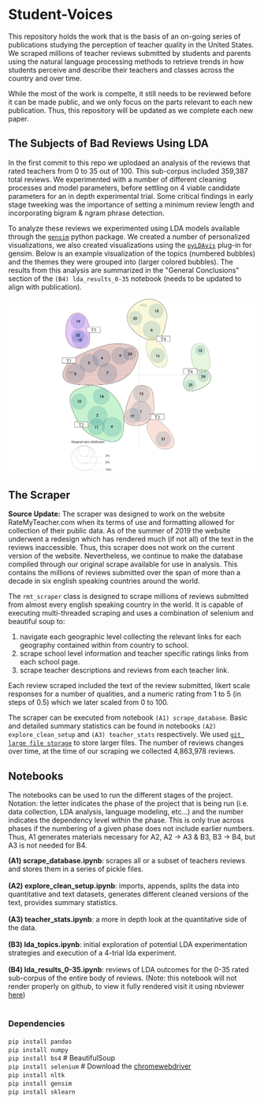 # Student-Voices

This repository holds the work that is the basis of an on-going series of publications studying the perception of teacher quality in the United States. We scraped millions of teacher reviews submitted by students and parents using the natural language processing methods to retrieve trends in how students perceive and describe their teachers and classes across the country and over time.   

While the most of the work is compelte, it still needs to be reviewed before it can be made public, and we only focus on the parts relevant to each new publication. Thus, this repository will be updated as we complete each new paper. 

## The Subjects of Bad Reviews Using LDA

In the first commit to this repo we uplodaed an analysis of the reviews that rated teachers from 0 to 35 out of 100. This sub-corpus included 359,387 total reviews. We experimented with a number of different cleaning processes and model parameters, before settling on 4 viable candidate parameters for an in depth experimental trial. Some critical findings in early stage tweeking was the importance of setting a minimum review length and incorporating bigram & ngram phrase detection.

To analyze these reviews we experimented using LDA models available through the [`gensim`](https://radimrehurek.com/gensim/index.html) python package. We created a number of personalized visualizations, we also created visualizations using the [`pyLDAvis`](https://pypi.org/project/pyLDAvis/) plug-in for gensim. Below is an example visualization of the topics (numbered bubbles) and the themes they were grouped into (larger colored bubbles). The results from this analysis are summarized in the "General Conclusions" section of the `(B4) lda_results_0-35` notebook (needs to be updated to align with publication). 

![LDA Topic Visualization](distance_map.png)

## The Scraper 

**Source Update:** The scraper was designed to work on the website RateMyTeacher.com when its terms of use and formatting allowed for collection of their public data. As of the summer of 2019 the website underwent a redesign which has rendered much (if not all) of the text in the reviews inaccessible. Thus, this scraper does not work on the current version of the website. Nevertheless, we continue to make the database compiled through our original scrape available for use in analysis. This contains the millions of reviews submitted over the span of more than a decade in six english speaking countries around the world.

The `rmt_scraper` class is designed to scrape millions of reviews submitted from almost every english speaking country in the world. It is capable of executing multi-threaded scraping and uses a combination of selenium and beautiful soup to: 

1) navigate each geographic level collecting the relevant links for each geography contained within from country to school. 
2) scrape school level information and teacher specific ratings links from each school page. 
3) scrape teacher descriptions and reviews from each teacher link. 

Each review scraped included the text of the review submitted, likert scale responses for a number of qualities, and a numeric rating from 1 to 5 (in steps of 0.5) which we later scaled from 0 to 100. 

The scraper can be executed from notebook `(A1) scrape_database`. Basic and detailed summary statistics can be found in notebooks `(A2) explore_clean_setup` and `(A3) teacher_stats` respectively. We used [`git large file storage`](https://git-lfs.github.com/) to store larger files. The number of reviews changes over time, at the time of our scraping we collected 4,863,978
reviews. 

## Notebooks 

The notebooks can be used to run the different stages of the project. Notation: the letter indicates the phase of the project that is being run (i.e. data collection, LDA analysis, language modeling, etc...) and the number indicates the dependency level within the phase. This is only true across phases if the numbering of a given phase does not include earlier numbers. Thus, A1 generates materials necessary for A2, A2 -> A3 & B3, B3 -> B4, but A3 is not needed for B4.  

**(A1) scrape_database.ipynb**: scrapes all or a subset of teachers reviews and stores them in a series of pickle files. <br><br>
**(A2) explore_clean_setup.ipynb**: imports, appends, splits the data into quantitative and text datasets, generates different cleaned versions of the text, provides summary statistics.<br><br>
**(A3) teacher_stats.ipynb**: a more in depth look at the quantitative side of the data. <br><br>
**(B3) lda_topics.ipynb**: initial exploration of potential LDA experimentation strategies and execution of a 4-trial lda experiment. <br><br>
**(B4) lda_results_0-35.ipynb**: reviews of LDA outcomes for the 0-35 rated sub-corpus of the entire body of reviews. (Note: this notebook will not render properly on github, to view it fully rendered visit it using nbviewer [here](https://nbviewer.jupyter.org/github/dankundertone/Student-Voices/blob/master/%28B4%29%20lda_results_0-35.ipynb)) <br><br>

### Dependencies 

`pip install pandas`<br>
`pip install numpy`<br>
`pip install bs4` # BeautifulSoup<br>
`pip install selenium` # Download the [chromewebdriver](https://chromedriver.chromium.org/downloads)<br>
`pip install nltk`<br>
`pip install gensim`<br>
`pip install sklearn`<br>

